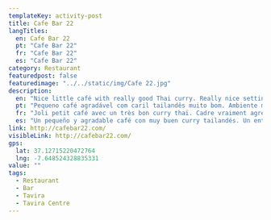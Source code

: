 ```yaml
---
templateKey: activity-post
title: Cafe Bar 22
langTitles:
  en: Cafe Bar 22 
  pt: "Cafe Bar 22"
  fr: "Cafe Bar 22"
  es: "Cafe Bar 22"
category: Restaurant
featuredpost: false
featuredimage: "../../static/img/Cafe 22.jpg"
description: 
  en: "Nice little café with really good Thai curry. Really nice setting in this place right next to the river with great views, can get a really nice sunset while enjoying food and drink. Tel: 963 928 753"
  pt: "Pequeno café agradável com caril tailandês muito bom. Ambiente muito agradável neste lugar ao lado do rio com excelentes vistas, pode obter um pôr do sol muito agradável enquanto desfruta de comida e bebida. Tel: 963 928 753"
  fr: "Joli petit café avec un très bon curry thaï. Cadre vraiment agréable dans cet endroit juste à côté de la rivière avec de superbes vues, peut obtenir un très beau coucher de soleil tout en dégustant de la nourriture et des boissons. Tel: 963 928 753"
  es: "Un pequeño y agradable café con muy buen curry tailandés. Un entorno realmente agradable en este lugar justo al lado del río con excelentes vistas, puede disfrutar de una puesta de sol realmente agradable mientras disfruta de la comida y la bebida. Tel: 963 928 753"
link: http://cafebar22.com/
visibleLink: http://cafebar22.com/
gps:
  lat: 37.12715220472764
  lng: -7.648524328835331
value: ""
tags:
  - Restaurant
  - Bar
  - Tavira
  - Tavira Centre
---
```


